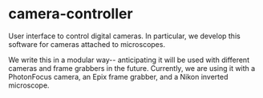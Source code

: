 camera-controller
=================

User interface to control digital cameras. In particular, we develop this software for cameras attached to microscopes.

We write this in a modular way-- anticipating it will be used with different cameras and frame grabbers in the future. Currently, we are using it with a PhotonFocus camera, an Epix frame grabber, and a Nikon inverted microscope.
